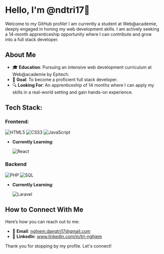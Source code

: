  # Hello, I'm @ndtri17👋

Welcome to my GitHub profile! I am currently a student at Web@academie, deeply engaged in honing my web development skills. I am actively seeking a 14-month apprenticeship opportunity where I can contribute and grow into a full stack developer.

## About Me

- 🎓 **Education**: Pursuing an intensive web development curriculum at Web@academie by Epitech.
- 🎯 **Goal**: To become a proficient full stack developer.
- 🔍 **Looking For**: An apprenticeship of 14 months where I can apply my skills in a real-world setting and gain hands-on experience.

## Tech Stack:

### Frontend:

![HTML5](https://img.shields.io/badge/HTML5-E34F26?style=flat&logo=html5&logoColor=white)
![CSS3](https://img.shields.io/badge/CSS3-1572B6?style=flat&logo=css3&logoColor=white)
![JavaScript](https://img.shields.io/badge/JavaScript-F7DF1E?style=flat&logo=javascript&logoColor=black)

- **Currently Learning**:
  
  ![React](https://img.shields.io/badge/React-20232A?style=flat&logo=react&logoColor=61DAFB)

### Backend
![PHP](https://img.shields.io/badge/PHP-777BB4?style=flat&logo=php&logoColor=white)
![SQL](https://img.shields.io/badge/SQL-4479A1?style=flat&logo=mysql&logoColor=white)

- **Currently Learning**:

  ![Laravel](https://img.shields.io/badge/Laravel-FF2D20?style=flat&logo=laravel&logoColor=white)

## How to Connect With Me

Here’s how you can reach out to me:

- 📧 **Email**: nghiem.dangtri17@gmail.com
- 🔗 **LinkedIn**: www.linkedin.com/in/tri-nghiem

Thank you for stopping by my profile. Let's connect!

